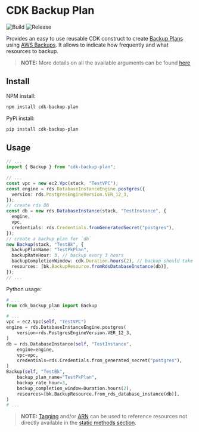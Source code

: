 # CDK Backup Plan

![Build](https://github.com/aws-samples/cdk-backup-plan/workflows/build/badge.svg)
![Release](https://github.com/aws-samples/cdk-backup-plan/workflows/release/badge.svg)

Provides an easy to use reusable CDK construct to create [Backup Plans](https://docs.aws.amazon.com/aws-backup/latest/devguide/about-backup-plans.html) using [AWS Backups](https://docs.aws.amazon.com/aws-backup/latest/devguide/whatisbackup.html). It allows to indicate how frequently and what resources to backup.

> **NOTE:** More details on all the available arguments can be found [here](API.md)

## Install

NPM install:

```sh
npm install cdk-backup-plan
```

PyPi install:

```sh
pip install cdk-backup-plan
```

## Usage

```typescript
// ...
import { Backup } from "cdk-backup-plan";

// ...
const vpc = new ec2.Vpc(stack, "TestVPC");
const engine = rds.DatabaseInstanceEngine.postgres({
  version: rds.PostgresEngineVersion.VER_12_3,
});
// create rds DB
const db = new rds.DatabaseInstance(stack, "TestInstance", {
  engine,
  vpc,
  credentials: rds.Credentials.fromGeneratedSecret("postgres"),
});
// create a backup plan for `db`
new Backup(stack, "TestBk", {
  backupPlanName: "TestPkPlan",
  backupRateHour: 3, // backup every 3 hours
  backupCompletionWindow: cdk.Duration.hours(2), // backup should take up to 2 hours
  resources: [bk.BackupResource.fromRdsDatabaseInstance(db)],
});
// ...
```

Python usage:

```python
# ...
from cdk_backup_plan import Backup

# ...
vpc = ec2.Vpc(self, "TestVPC")
engine = rds.DatabaseInstanceEngine.postgres(
    version=rds.PostgresEngineVersion.VER_12_3,
)
db = rds.DatabaseInstance(self, "TestInstance",
    engine=engine,
    vpc=vpc,
    credentials=rds.Credentials.from_generated_secret("postgres"),
)
Backup(self, "TestBk",
    backup_plan_name="TestPkPlan",
    backup_rate_hour=3,
    backup_completion_window=Duration.hours(2),
    resources=[bk.BackupResource.from_rds_database_instance(db)],
)
# ...
```

> **NOTE:** [Tagging](https://docs.aws.amazon.com/cdk/api/v2/docs/aws-cdk-lib.aws_backup.BackupResource.html#static-fromwbrtagkey-value-operation) and/or [ARN](https://docs.aws.amazon.com/cdk/api/v2/docs/aws-cdk-lib.aws_backup.BackupResource.html#static-fromwbrarnarn) can be used to reference resources not directly available in the [static methods section](https://docs.aws.amazon.com/cdk/api/v2/docs/aws-cdk-lib.aws_backup.BackupResource.html#methods).
